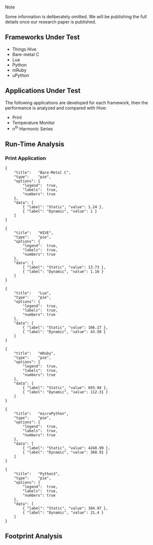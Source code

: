 > [!NOTE]
> Some information is deliberately omitted. We will be publishing the full details once our research paper is published.

## Frameworks Under Test
- Things Hive
- Bare-metal C
- Lua
- Python
- mRuby
- uPython

## Applications Under Test
The following applications are developed for each framework, then the performance is analyzed and compared with Hive:
- Print
- Temperature Monitor
- n<sup>th</sup> Harmonic Series

## Run-Time Analysis

### Print Application
```charty
{
    "title":   "Bare-Metal C",
    "type":    "pie",
    "options": {
        "legend":  true,
        "labels":  true,
        "numbers": true
    },
    "data": [
        { "label": "Static", "value": 1.24 },
        { "label": "Dynamic", "value": 1 }
    ]
}
```
```charty
{
    "title":   "HIVE",
    "type":    "pie",
    "options": {
        "legend":  true,
        "labels":  true,
        "numbers": true
    },
    "data": [
        { "label": "Static", "value": 13.73 },
        { "label": "Dynamic", "value": 1.16 }
    ]
}
```
```charty
{
    "title":   "Lua",
    "type":    "pie",
    "options": {
        "legend":  true,
        "labels":  true,
        "numbers": true
    },
    "data": [
        { "label": "Static", "value": 166.17 },
        { "label": "Dynamic", "value": 43.50 }
    ]
}
```
```charty
{
    "title":   "mRuby",
    "type":    "pie",
    "options": {
        "legend":  true,
        "labels":  true,
        "numbers": true
    },
    "data": [
        { "label": "Static", "value": 693.94 },
        { "label": "Dynamic", "value": 112.31 }
    ]
}
```
```charty
{
    "title":   "microPython",
    "type":    "pie",
    "options": {
        "legend":  true,
        "labels":  true,
        "numbers": true
    },
    "data": [
        { "label": "Static", "value": 4248.99 },
        { "label": "Dynamic", "value": 360.91 }
    ]
}
```
```charty
{
    "title":   "Python3",
    "type":    "pie",
    "options": {
        "legend":  true,
        "labels":  true,
        "numbers": true
    },
    "data": [
        { "label": "Static", "value": 304.97 },
        { "label": "Dynamic", "value": 21.4 }
    ]
}
```
## Footprint Analysis
